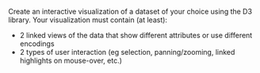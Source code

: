 Create an interactive visualization of a dataset of your choice using the D3 library. Your visualization must contain (at least):

- 2 linked views of the data that show different attributes or use different encodings
- 2 types of user interaction (eg selection, panning/zooming, linked highlights on mouse-over, etc.)
